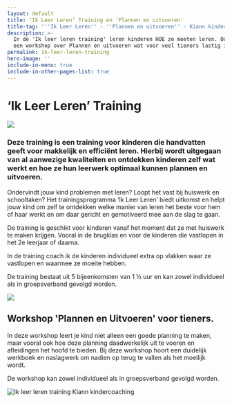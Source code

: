 ```yaml
---
layout: default
title: ‘Ik Leer Leren’ Training en 'Plannen en uitvoeren'
title-tag: '''Ik Leer Leren'' - ''Plannen en uitvoeren'' - Kiann kindercoaching'
description: >-
  In de 'Ik leer leren training' leren kinderen HOE ze moeten leren. Ook is er
  een workshop over Plannen en uitvoeren wat voor veel tieners lastig is.
permalink: ik-leer-leren-training
hero-image: ''
include-in-menu: true
include-in-other-pages-list: true
---
```

# ‘Ik Leer Leren’ Training

![](/uploads/wegwijzer-gecertificeerd.jpg)

### Deze training is een training voor kinderen die handvatten geeft voor makkelijk en efficiënt leren. Hierbij wordt uitgegaan van al aanwezige kwaliteiten en ontdekken kinderen zelf wat werkt en hoe ze hun leerwerk optimaal kunnen plannen en uitvoeren.

Ondervindt jouw kind problemen met leren? Loopt het vast bij huiswerk en schooltaken? Het trainingsprogramma ‘Ik Leer Leren’ biedt uitkomst en helpt jouw kind om zelf te ontdekken welke manier van leren het beste voor hem of haar werkt en om daar gericht en gemotiveerd mee aan de slag te gaan.

De training is geschikt voor kinderen vanaf het moment dat ze met huiswerk te maken krijgen. Vooral in de brugklas en voor de kinderen die vastlopen in het 2e leerjaar of daarna.

In de training coach ik de kinderen individueel extra op vlakken waar ze vastlopen en waarmee ze moeite hebben.

De training bestaat uit 5 bijeenkomsten van 1 ½ uur en kan zowel individueel als in groepsverband gevolgd worden.

![](/uploads/72641525_2560866780663723_2856940214402678784_o.jpg)

## Workshop 'Plannen en Uitvoeren' voor tieners.

In deze workshop leert je kind niet alleen een goede planning te maken, maar vooral ook hoe deze planning daadwerkelijk uit te voeren en afleidingen het hoofd te bieden. Bij deze workshop hoort een duidelijk werkboek en naslagwerk om nadien op terug te vallen als het moeilijk wordt.

De workshop kan zowel individueel als in groepsverband gevolgd worden.

![Ik leer leren training Kiann kindercoaching](/uploads/74889327_2560880473995687_4412162908964782080_n.jpg)
